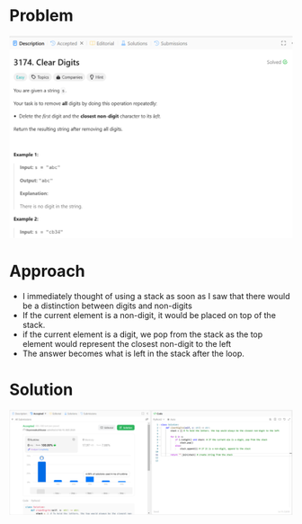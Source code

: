 # Problem
![Problem Description](https://github.com/praiseorji4/leetcode-daily/blob/main/solutions/2025-02/day10/images/problem.png?raw=true)

# Approach
- I immediately thought of using a stack as soon as I saw that there would be a distinction between digits and non-digits
- If the current element is a non-digit, it would be placed on top of the stack.
- if the current element is a digit, we pop from the stack as the top element would represent the closest non-digit to the left
- The answer becomes what is left in the stack after the loop.

# Solution
![Submission Results](https://github.com/praiseorji4/leetcode-daily/blob/main/solutions/2025-02/day10/images/submission.png?raw=true)